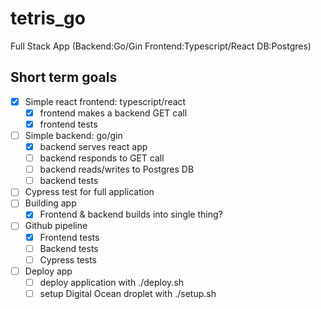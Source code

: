 # tetris_go
Full Stack App (Backend:Go/Gin Frontend:Typescript/React DB:Postgres)
## Short term goals
- [X] Simple react frontend: typescript/react
  - [X] frontend makes a backend GET call
  - [X] frontend tests 
- [ ] Simple backend: go/gin
  - [X] backend serves react app
  - [ ] backend responds to GET call
  - [ ] backend reads/writes to Postgres DB 
  - [ ] backend tests 
- [ ] Cypress test for full application
- [ ] Building app
  - [X] Frontend & backend builds into single thing?
- [ ] Github pipeline
  - [X] Frontend tests
  - [ ] Backend tests
  - [ ] Cypress tests
- [ ] Deploy app
  - [ ] deploy application with ./deploy.sh
  - [ ] setup Digital Ocean droplet with ./setup.sh